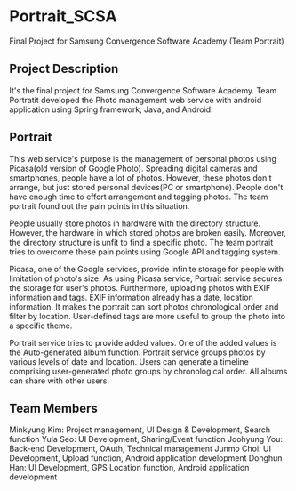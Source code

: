 # Portrait_SCSA
Final Project for Samsung Convergence Software Academy (Team Portrait)

## Project Description
It's the final project for Samsung Convergence Software Academy. Team Portratit developed the Photo management web service with android application using Spring framework, Java, and Android.

## Portrait
This web service's purpose is the management of personal photos using Picasa(old version of Google Photo). Spreading digital cameras and smartphones, people have a lot of photos. However, these photos don't arrange, but just stored personal devices(PC or smartphone). People don't have enough time to effort arrangement and tagging photos. The team portrait found out the pain points in this situation.

People usually store photos in hardware with the directory structure. However, the hardware in which stored photos are broken easily. Moreover, the directory structure is unfit to find a specific photo. The team portrait tries to overcome these pain points using Google API and tagging system.

Picasa, one of the Google services, provide infinite storage for people with limitation of photo's size. As using Picasa service, Portrait service secures the storage for user's photos. Furthermore, uploading photos with EXIF information and tags. EXIF information already has a date, location information. It makes the portrait can sort photos chronological order and filter by location. User-defined tags are more useful to group the photo into a specific theme.

Portrait service tries to provide added values. One of the added values is the Auto-generated album function. Portrait service groups photos by various levels of date and location. Users can generate a timeline comprising user-generated photo groups by chronological order. All albums can share with other users.

## Team Members

Minkyung Kim: Project management, UI Design & Development, Search function
Yula Seo: UI Development, Sharing/Event function
Joohyung You: Back-end Development, OAuth, Technical management
Junmo Choi: UI Development, Upload function, Android application development
Donghun Han: UI Development, GPS Location function, Android application development
